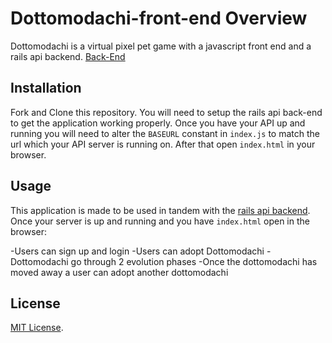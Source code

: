 # Dottomodachi-front-end Overview

Dottomodachi is a virtual pixel pet game with a javascript front end and a rails api backend.
[Back-End](https://github.com/ReginaF2012/dottomodachi-back-end)

## Installation

Fork and Clone this repository. You will need to setup the rails api back-end to get the application working properly. Once you have your API up and running you will need to alter the `BASEURL` constant in `index.js` to match the url which your API server is running on. After that open `index.html` in your browser.

## Usage

This application is made to be used in tandem with the [rails api backend](https://github.com/ReginaF2012/dottomodachi-back-end). Once your server is up and running and you have `index.html` open in the browser:

-Users can sign up and login
-Users can adopt Dottomodachi
-Dottomodachi go through 2 evolution phases
-Once the dottomodachi has moved away a user can adopt another dottomodachi


## License

[MIT License](https://opensource.org/licenses/MIT).